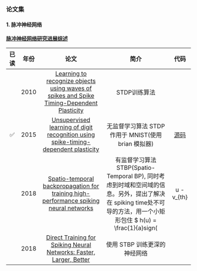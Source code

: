 ### 论文集

#### 1. 脉冲神经网络

[**脉冲神经网络研究进展综述**](http://kzyjc.cnjournals.com/html/2021/1/20210101.htm#b115)



| 已读 | 年份 |                             论文                             |                             简介                             |                             代码                             |
| :--: | :--: | :----------------------------------------------------------: | :----------------------------------------------------------: | :----------------------------------------------------------: |
|      | 2010 | [Learning to recognize objects using waves of spikes and Spike Timing-Dependent Plasticity](https://ieeexplore.ieee.org/document/5596934) |                         STDP训练算法                         |                                                              |
|  ✅   | 2015 | [Unsupervised learning of digit recognition using spike-timing-dependent plasticity](https://www.frontiersin.org/articles/10.3389/fncom.2015.00099/full) |     无监督学习算法 STDP 作用于 MNIST(使用 brian 模拟器)      |     [源码](https://github.com/peter-u-diehl/stdp-mnist)      |
|      | 2018 | [Spatio-temporal backpropagation for training high-performance spiking neural networks](https://www.frontiersin.org/articles/10.3389/fnins.2018.00331/full) | 有监督学习算法 STBP(Spatio-Temporal BP), 同时考虑到时域和空间域的信息。另外，提出了解决在 spiking time处不可导的方法，用一个小矩形包住  $ h(u) = \frac{1}{a}sign(|u - v_{th}| < \frac{a}{2})$ | [源码](https://github.com/yjwu17/STBP-for-training-SpikingNN/tree/yjwu17-pytorch-snn) |
|      | 2018 | [Direct Training for Spiking Neural Networks: Faster, Larger, Better](https://arxiv.org/abs/1809.05793) |                 使用 STBP 训练更深的神经网络                 |                                                              |

